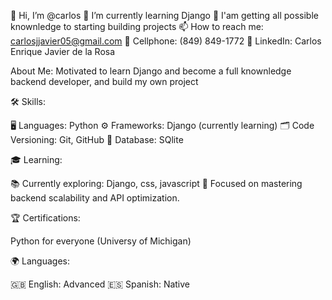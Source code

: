 👋 Hi, I’m @carlos
🌱 I’m currently learning Django 
💞️ I'am getting all possible knownledge to starting building projects 
📫 How to reach me: carlosjjavier05@gmail.com
📱 Cellphone: (849) 849-1772
🔗 LinkedIn: Carlos Enrique Javier de la Rosa

About Me:
Motivated to learn Django and become a full knownledge backend developer, and build my own project 

🛠️ Skills:

🖥️ Languages: Python
⚙️ Frameworks: Django (currently learning)
🗂️ Code Versioning: Git, GitHub
💾 Database: SQlite 

🎓 Learning: 

📚 Currently exploring: Django, css, javascript 
🌱 Focused on mastering backend scalability and API optimization.

🏆 Certifications:

Python for everyone (Universy of Michigan)

🌍 Languages:

🇬🇧 English: Advanced
🇪🇸 Spanish: Native
